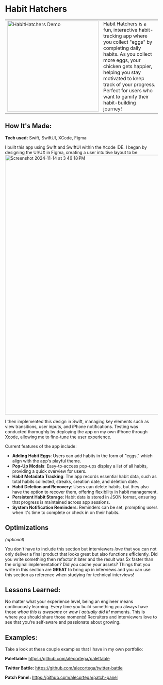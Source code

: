 # Habit Hatchers

<table>
  <tr>
    <td><img src="https://github.com/user-attachments/assets/2655cb34-d608-4745-a71d-01a5be7d8550" alt="HabitHatchers Demo" width="300"/></td>
    <td>
      Habit Hatchers is a fun, interactive habit-tracking app where you collect "eggs" by completing daily habits. 
      As you collect more eggs, your chicken gets happier, helping you stay motivated to keep track of your progress. 
      Perfect for users who want to gamify their habit-building journey!
    </td>
  </tr>
</table>


## How It's Made:

**Tech used:** Swift, SwiftUI, XCode, Figma

I built this app using Swift and SwiftUI within the Xcode IDE. I began by designing the UI/UX in Figma, creating a user intuitive layout to be 
<img width="855" alt="Screenshot 2024-11-14 at 3 46 18 PM" src="https://github.com/user-attachments/assets/f3804a8f-d53f-49ef-87c3-7797b65d95e3">


I then implemented this design in Swift, managing key elements such as view transitions, user inputs, and iPhone notifications. Testing was conducted thoroughly by deploying the app on my own iPhone through Xcode, allowing me to fine-tune the user experience.

Current features of the app include:

- **Adding Habit Eggs**: Users can add habits in the form of "eggs," which align with the app's playful theme.
- **Pop-Up Modals**: Easy-to-access pop-ups display a list of all habits, providing a quick overview for users.
- **Habit Metadata Tracking**: The app records essential habit data, such as total habits collected, streaks, creation date, and deletion date.
- **Habit Deletion and Recovery**: Users can delete habits, but they also have the option to recover them, offering flexibility in habit management.
- **Persistent Habit Storage**: Habit data is stored in JSON format, ensuring that progress is maintained across app sessions.
- **System Notification Reminders**: Reminders can be set, prompting users when it's time to complete or check in on their habits.



## Optimizations
*(optional)*

You don't have to include this section but interviewers *love* that you can not only deliver a final product that looks great but also functions efficiently. Did you write something then refactor it later and the result was 5x faster than the original implementation? Did you cache your assets? Things that you write in this section are **GREAT** to bring up in interviews and you can use this section as reference when studying for technical interviews!

## Lessons Learned:

No matter what your experience level, being an engineer means continuously learning. Every time you build something you always have those *whoa this is awesome* or *wow I actually did it!* moments. This is where you should share those moments! Recruiters and interviewers love to see that you're self-aware and passionate about growing.

## Examples:
Take a look at these couple examples that I have in my own portfolio:

**Palettable:** https://github.com/alecortega/palettable

**Twitter Battle:** https://github.com/alecortega/twitter-battle

**Patch Panel:** https://github.com/alecortega/patch-panel
